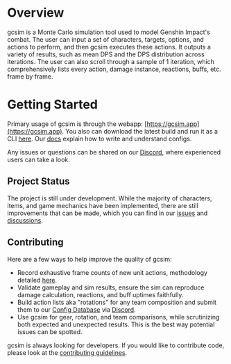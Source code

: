 # Overview

gcsim is a Monte Carlo simulation tool used to model Genshin Impact's combat. The user can input a set of characters, targets, options, and actions to perform, and then gcsim executes these actions. It outputs a variety of results, such as mean DPS and the DPS distribution across iterations. The user can also scroll through a sample of 1 iteration, which comprehensively lists every action, damage instance, reactions, buffs, etc. frame by frame.

# Getting Started

Primary usage of gcsim is through the webapp: [https://gcsim.app](https://gcsim.app). You also can download the latest build and run it as a CLI [here](https://github.com/genshinsim/gcsim/releases). Our [docs](https://docs.gcsim.app/guides/building_a_simulation_basic_tutorial) explain how to write and understand configs.

Any issues or questions can be shared on our [Discord](https://discord.gg/m7jvjdxx7q), where experienced users can take a look.

## Project Status

The project is still under development. While the majority of characters, items, and game mechanics have been implemented, there are still improvements that can be made, which you can find in our [issues](https://github.com/genshinsim/gcsim/issues?q=is%3Aopen+is%3Aissue) and [discussions](https://github.com/genshinsim/gcsim/discussions).

## Contributing

Here are a few ways to help improve the quality of gcsim:
- Record exhaustive frame counts of new unit actions, methodology detailed [here](https://docs.gcsim.app/mechanics/frames/).
- Validate gameplay and sim results, ensure the sim can reproduce damage calculation, reactions, and buff uptimes faithfully.
- Build action lists aka "rotations" for any team composition and submit them to our [Config Database](https://simpact.app/) via [Discord](https://discord.gg/m7jvjdxx7q).
- Use gcsim for gear, rotation, and team comparisons, while scrutinizing both expected and unexpected results. This is the best way potential issues can be spotted.

gcsim is always looking for developers. If you would like to contribute code, please look at the [contributing guidelines](CONTRIBUTING.md).
